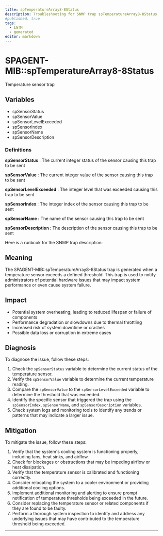 ```yaml
---
title: spTemperatureArray8-8Status
description: Troubleshooting for SNMP trap spTemperatureArray8-8Status
#published: true
tags:
  - LGTM
  - generated
editor: markdown
---
```


# SPAGENT-MIB::spTemperatureArray8-8Status 

Temperature sensor trap 


## Variables


  - spSensorStatus
  - spSensorValue
  - spSensorLevelExceeded
  - spSensorIndex
  - spSensorName
  - spSensorDescription 

### Definitions 


**spSensorStatus** 
: The current integer status of the sensor causing this trap to be sent 

**spSensorValue** 
: The current integer value of the sensor causing this trap to be sent 

**spSensorLevelExceeded** 
: The integer level that was exceeded causing this trap to be sent 

**spSensorIndex** 
: The integer index of the sensor causing this trap to be sent 

**spSensorName** 
: The name of the sensor causing this trap to be sent 

**spSensorDescription** 
: The description of the sensor causing this trap to be sent 


Here is a runbook for the SNMP trap description:

## Meaning

The SPAGENT-MIB::spTemperatureArray8-8Status trap is generated when a temperature sensor exceeds a defined threshold. This trap is used to notify administrators of potential hardware issues that may impact system performance or even cause system failure.

## Impact

* Potential system overheating, leading to reduced lifespan or failure of components
* Performance degradation or slowdowns due to thermal throttling
* Increased risk of system downtime or crashes
* Possible data loss or corruption in extreme cases

## Diagnosis

To diagnose the issue, follow these steps:

1. Check the `spSensorStatus` variable to determine the current status of the temperature sensor.
2. Verify the `spSensorValue` variable to determine the current temperature reading.
3. Compare the `spSensorValue` to the `spSensorLevelExceeded` variable to determine the threshold that was exceeded.
4. Identify the specific sensor that triggered the trap using the `spSensorIndex`, `spSensorName`, and `spSensorDescription` variables.
5. Check system logs and monitoring tools to identify any trends or patterns that may indicate a larger issue.

## Mitigation

To mitigate the issue, follow these steps:

1. Verify that the system's cooling system is functioning properly, including fans, heat sinks, and airflow.
2. Check for blockages or obstructions that may be impeding airflow or heat dissipation.
3. Verify that the temperature sensor is calibrated and functioning correctly.
4. Consider relocating the system to a cooler environment or providing additional cooling options.
5. Implement additional monitoring and alerting to ensure prompt notification of temperature thresholds being exceeded in the future.
6. Consider replacing the temperature sensor or related components if they are found to be faulty.
7. Perform a thorough system inspection to identify and address any underlying issues that may have contributed to the temperature threshold being exceeded.
---




